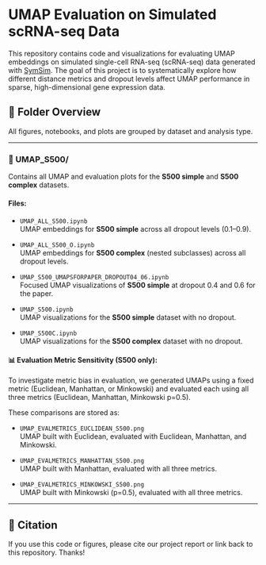
# UMAP Evaluation on Simulated scRNA-seq Data

This repository contains code and visualizations for evaluating UMAP embeddings on simulated single-cell RNA-seq (scRNA-seq) data generated with [SymSim](https://github.com/YosefLab/SymSim). The goal of this project is to systematically explore how different distance metrics and dropout levels affect UMAP performance in sparse, high-dimensional gene expression data.

## 📁 Folder Overview
All figures, notebooks, and plots are grouped by dataset and analysis type.

---

### 🔹 UMAP_S500/

Contains all UMAP and evaluation plots for the **S500 simple** and **S500 complex** datasets.

#### Files:
- `UMAP_ALL_S500.ipynb`  
  UMAP embeddings for **S500 simple** across all dropout levels (0.1–0.9).
  
- `UMAP_ALL_S500_O.ipynb`  
  UMAP embeddings for **S500 complex** (nested subclasses) across all dropout levels.

- `UMAP_S500_UMAPSFORPAPER_DROPOUT04_06.ipynb`  
  Focused UMAP visualizations of **S500 simple** at dropout 0.4 and 0.6 for the paper.

- `UMAP_S500.ipynb`  
  UMAP visualizations for the **S500 simple** dataset with no dropout.

- `UMAP_S500C.ipynb`  
  UMAP visualizations for the **S500 complex** dataset with no dropout.

#### 📊 Evaluation Metric Sensitivity (S500 only):
To investigate metric bias in evaluation, we generated UMAPs using a fixed metric (Euclidean, Manhattan, or Minkowski) and evaluated each using all three metrics (Euclidean, Manhattan, Minkowski p=0.5).

These comparisons are stored as:
- `UMAP_EVALMETRICS_EUCLIDEAN_S500.png`  
  UMAP built with Euclidean, evaluated with Euclidean, Manhattan, and Minkowski.
  
- `UMAP_EVALMETRICS_MANHATTAN_S500.png`  
  UMAP built with Manhattan, evaluated with all three metrics.
  
- `UMAP_EVALMETRICS_MINKOWSKI_S500.png`  
  UMAP built with Minkowski (p=0.5), evaluated with all three metrics.
---

## 📎 Citation

If you use this code or figures, please cite our project report or link back to this repository. Thanks!


